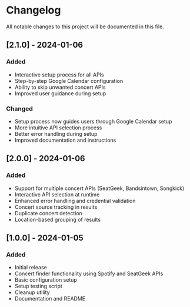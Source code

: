 # Changelog

All notable changes to this project will be documented in this file.

## [2.1.0] - 2024-01-06

### Added
- Interactive setup process for all APIs
- Step-by-step Google Calendar configuration
- Ability to skip unwanted concert APIs
- Improved user guidance during setup

### Changed
- Setup process now guides users through Google Calendar setup
- More intuitive API selection process
- Better error handling during setup
- Improved documentation and instructions

## [2.0.0] - 2024-01-06

### Added
- Support for multiple concert APIs (SeatGeek, Bandsintown, Songkick)
- Interactive API selection at runtime
- Enhanced error handling and credential validation
- Concert source tracking in results
- Duplicate concert detection
- Location-based grouping of results

## [1.0.0] - 2024-01-05

### Added
- Initial release
- Concert finder functionality using Spotify and SeatGeek APIs
- Basic configuration setup
- Setup testing script
- Cleanup utility
- Documentation and README